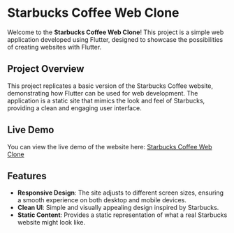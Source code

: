 # Starbucks Coffee Web Clone

Welcome to the **Starbucks Coffee Web Clone**! This project is a simple web application developed using Flutter, designed to showcase the possibilities of creating websites with Flutter. 

## Project Overview

This project replicates a basic version of the Starbucks Coffee website, demonstrating how Flutter can be used for web development. The application is a static site that mimics the look and feel of Starbucks, providing a clean and engaging user interface.

## Live Demo

You can view the live demo of the website here: [Starbucks Coffee Web Clone](https://starbucks-coffee-web.vercel.app)

## Features

- **Responsive Design**: The site adjusts to different screen sizes, ensuring a smooth experience on both desktop and mobile devices.
- **Clean UI**: Simple and visually appealing design inspired by Starbucks.
- **Static Content**: Provides a static representation of what a real Starbucks website might look like.
